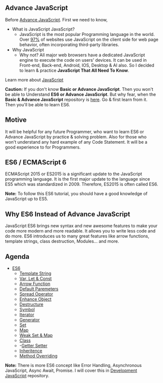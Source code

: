 ## Advance JavaScript
Before [Advance JavaScript](https://github.com/mrhrifat/advance-javascript). First we need to know, 
- What is JavaScript JavaScript?
    - JavaScript is the most popular Programming language in the world. Over [97%](https://en.wikipedia.org/wiki/JavaScript#cite_note-deployedstats-12) of websites use JavaScript on the client side for web page behavior, often incorporating third-party libraries. 
- Why JavaScript 
    - Why not? All major web browsers have a dedicated JavaScript engine to execute the code on users' devices. It can be used in Front-end, Back-end, Android, IOS, Desktop & AI also.  So I decided to learn & practice **JavaScript That All Need To Know**. 

Learn more about [JavaScript](https://en.wikipedia.org/wiki/JavaScript) 

**Caution:** If you don't know **Basic or Advance JavaScript**. Then you won't be able to Understand **ES6 or Advance JavaScript**. But why fear, when the **Basic & Advance JavaScript** repository is [here](https://github.com/mrhrifat/javascript-all-to-know). Go & first learn from it. Then you'll be able to learn ES6.

## Motive
It will be helpful for  any future Programmer, who want to learn ES6 or Advance JavaScript  by practice & solving problem. Also for those who won't understand any hard example of any Code Statement. It will be a good experience to for Programmers.

## ES6 / ECMAScript 6
ECMAScript 2015 or ES2015 is a significant update to the JavaScript programming language. It is the first major update to the language since ES5 which was standardized in 2009. Therefore, ES2015 is often called ES6. 

**Note:** To follow this ES6 tutorial, you should have a good knowledge of JavaScript up to ES5.

## Why ES6 Instead of Advance JavaScript
JavaScript ES6 brings new syntax and new awesome features to make your code more modern and more readable. It allows you to write less code and do more. ES6 introduces us to many great features like arrow functions, template strings, class destruction, Modules… and more. 

## Agenda
- [ES6](https://github.com/mrhrifat/advance-javascript/blob/262f31dbc97e40a5238fd71d7a016316ea4ff6b8/ES6/src/scripts/ES6.js#L3)
   - [Template String](https://github.com/mrhrifat/advance-javascript/blob/262f31dbc97e40a5238fd71d7a016316ea4ff6b8/ES6/src/scripts/ES6.js#L39)
    - [Var, Let & Const ](https://github.com/mrhrifat/advance-javascript/blob/262f31dbc97e40a5238fd71d7a016316ea4ff6b8/ES6/src/scripts/ES6.js#L58)
    - [Arrow Function](https://github.com/mrhrifat/advance-javascript/blob/262f31dbc97e40a5238fd71d7a016316ea4ff6b8/ES6/src/scripts/ES6.js#L121)
    - [Default Paremeters](https://github.com/mrhrifat/advance-javascript/blob/262f31dbc97e40a5238fd71d7a016316ea4ff6b8/ES6/src/scripts/ES6.js#L212)
    - [Spread Operator](https://github.com/mrhrifat/advance-javascript/blob/262f31dbc97e40a5238fd71d7a016316ea4ff6b8/ES6/src/scripts/ES6.js#L290)
    - [Enhance Object](https://github.com/mrhrifat/advance-javascript/blob/262f31dbc97e40a5238fd71d7a016316ea4ff6b8/ES6/src/scripts/ES6.js#L393)
    - [Destructure](https://github.com/mrhrifat/advance-javascript/blob/262f31dbc97e40a5238fd71d7a016316ea4ff6b8/ES6/src/scripts/ES6.js#L404)
    - [Symbol](https://github.com/mrhrifat/advance-javascript/blob/262f31dbc97e40a5238fd71d7a016316ea4ff6b8/ES6/src/scripts/ES6.js#L452)
    - [Iterator](https://github.com/mrhrifat/advance-javascript/blob/262f31dbc97e40a5238fd71d7a016316ea4ff6b8/ES6/src/scripts/Iterator.js#L1)
    - [Generator](https://github.com/mrhrifat/advance-javascript/blob/262f31dbc97e40a5238fd71d7a016316ea4ff6b8/ES6/src/scripts/Iterator.js#L159)
    - [Set](https://github.com/mrhrifat/advance-javascript/blob/262f31dbc97e40a5238fd71d7a016316ea4ff6b8/ES6/src/scripts/Iterator.js#L189)
    - [Map](https://github.com/mrhrifat/advance-javascript/blob/262f31dbc97e40a5238fd71d7a016316ea4ff6b8/ES6/src/scripts/Iterator.js#L211)
    - [Weak Set & Map](https://github.com/mrhrifat/advance-javascript/blob/262f31dbc97e40a5238fd71d7a016316ea4ff6b8/ES6/src/scripts/Iterator.js#L235)
    - [Class](https://github.com/mrhrifat/advance-javascript/blob/262f31dbc97e40a5238fd71d7a016316ea4ff6b8/ES6/src/scripts/Class.js#L1)
    - -[Getter Setter](https://github.com/mrhrifat/advance-javascript/blob/262f31dbc97e40a5238fd71d7a016316ea4ff6b8/ES6/src/scripts/Class.js#L397)
    - [Inheritence](https://github.com/mrhrifat/advance-javascript/blob/262f31dbc97e40a5238fd71d7a016316ea4ff6b8/ES6/src/scripts/Inheritence.js#L1)
    - [Method Overriding](https://github.com/mrhrifat/advance-javascript/blob/262f31dbc97e40a5238fd71d7a016316ea4ff6b8/ES6/src/scripts/Inheritence.js#L31)

**Note:** There is more ES6 concept like Error Handling, Asynchronous JavaScript, Async Await, Promise. I will cover this in [Development JavaScript](https://github.com/mrhrifat/development-javascript) repository.


